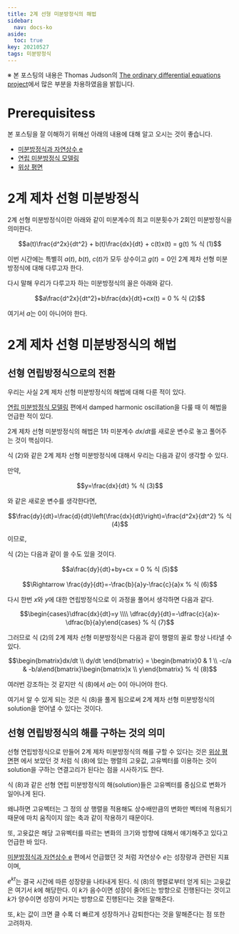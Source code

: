 ```yaml
---
title: 2계 선형 미분방정식의 해법
sidebar:
  nav: docs-ko
aside:
  toc: true
key: 20210527
tags: 미분방정식
---
```


※ 본 포스팅의 내용은 Thomas Judson의 [The ordinary differential equations project](http://faculty.sfasu.edu/judsontw/ode/)에서 많은 부분을 차용하였음을 밝힙니다.

# Prerequisitess

본 포스팅을 잘 이해하기 위해선 아래의 내용에 대해 알고 오시는 것이 좋습니다.

* [미분방정식과 자연상수 e](https://angeloyeo.github.io/2021/05/05/ODE_and_natural_number_e.html)
* [연립 미분방정식 모델링](https://angeloyeo.github.io/2021/05/11/modeling_with_systems.html)
* [위상 평면](https://angeloyeo.github.io/2021/05/12/phase_plane.html)

# 2계 제차 선형 미분방정식

2계 선형 미분방정식이란 아래와 같이 미분계수의 최고 미분횟수가 2회인 미분방정식을 의미한다.

$$a(t)\frac{d^2x}{dt^2} + b(t)\frac{dx}{dt} + c(t)x(t) = g(t) % 식 (1)$$

이번 시간에는 특별히 $a(t)$, $b(t)$, $c(t)$가 모두 상수이고 $g(t)=0$인 2계 제차 선형 미분방정식에 대해 다루고자 한다.

다시 말해 우리가 다루고자 하는 미분방정식의 꼴은 아래와 같다.

$$a\frac{d^2x}{dt^2}+b\frac{dx}{dt}+cx(t) = 0 % 식 (2)$$

여기서 $a$는 0이 아니어야 한다.

# 2계 제차 선형 미분방정식의 해법

## 선형 연립방정식으로의 전환

우리는 사실 2계 제차 선형 미분방정식의 해법에 대해 다룬 적이 있다. 

[연립 미분방정식 모델링](https://angeloyeo.github.io/2021/05/11/modeling_with_systems.html) 편에서 damped harmonic oscillation을 다룰 때 이 해법을 언급한 적이 있다. 

2계 제차 선형 미분방정식의 해법은 1차 미분계수 $dx/dt$를 새로운 변수로 놓고 풀어주는 것이 핵심이다.

식 (2)와 같은 2계 제차 선형 미분방정식에 대해서 우리는 다음과 같이 생각할 수 있다.

만약, 

$$y=\frac{dx}{dt} % 식 (3)$$

와 같은 새로운 변수를 생각한다면,

$$\frac{dy}{dt}=\frac{d}{dt}\left(\frac{dx}{dt}\right)=\frac{d^2x}{dt^2} % 식 (4)$$

이므로,

식 (2)는 다음과 같이 쓸 수도 있을 것이다.

$$a\frac{dy}{dt}+by+cx = 0 % 식 (5)$$

$$\Rightarrow \frac{dy}{dt}=-\frac{b}{a}y-\frac{c}{a}x % 식 (6)$$

다시 한번 $x$와 $y$에 대한 연립방정식으로 이 과정을 풀어서 생각하면 다음과 같다.

$$\begin{cases}\dfrac{dx}{dt}=y \\\\ \dfrac{dy}{dt}=-\dfrac{c}{a}x-\dfrac{b}{a}y\end{cases} % 식 (7)$$

그러므로 식 (2)의 2계 제차 선형 미분방정식은 다음과 같이 행렬의 꼴로 항상 나타낼 수 있다.

$$\begin{bmatrix}dx/dt \\ dy/dt \end{bmatrix} = \begin{bmatrix}0 & 1 \\ -c/a & -b/a\end{bmatrix}\begin{bmatrix}x \\ y\end{bmatrix} % 식 (8)$$

여러번 강조하는 것 같지만 식 (8)에서 $a$는 0이 아니어야 한다.

여기서 알 수 있게 되는 것은 식 (8)을 풀게 됨으로써 2계 제차 선형 미분방정식의 solution을 얻어낼 수 있다는 것이다.

## 선형 연립방정식의 해를 구하는 것의 의미

선형 연립방정식으로 만들어 2계 제차 미분방정식의 해를 구할 수 있다는 것은 [위상 평면](https://angeloyeo.github.io/2021/05/12/phase_plane.html)편 에서 보았던 것 처럼 식 (8)에 있는 행렬의 고윳값, 고유벡터를 이용하는 것이 solution을 구하는 연결고리가 된다는 점을 시사하기도 한다.

식 (8)과 같은 선형 연립 미분방정식의 해(solution)들은 고유벡터를 중심으로 변화가 일어나게 된다.

왜냐하면 고유벡터는 그 정의 상 행렬을 적용해도 상수배만큼의 변화만 벡터에 적용되기 때문에 마치 움직이지 않는 축과 같이 작용하기 때문이다.

또, 고윳값은 해당 고유벡터를 따르는 변화의 크기와 방향에 대해서 얘기해주고 있다고 언급한 바 있다.

[미분방정식과 자연상수 e](https://angeloyeo.github.io/2021/05/05/ODE_and_natural_number_e.html) 편에서 언급했던 것 처럼 자연상수 $e$는 성장량과 관련된 지표이며,

$e^{kt}$는 결국 시간에 따른 성장량을 나타내게 된다. 식 (8)의 행렬로부터 얻게 되는 고윳값은 여기서 $k$에 해당한다. 이 $k$가 음수이면 성장이 줄어드는 방향으로 진행된다는 것이고 $k$가 양수이면 성장이 커지는 방향으로 진행된다는 것을 말해준다.

또, $k$는 값이 크면 클 수록 더 빠르게 성장하거나 감퇴한다는 것을 말해준다는 점 또한 고려하자.



